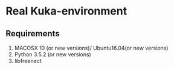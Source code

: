 # Real Kuka-environment

## Requirements
1. MACOSX 10 (or new versions)/ Ubuntu16.04(or new versions)
2. Python 3.5.2 (or new versions)
3. libfreenect

